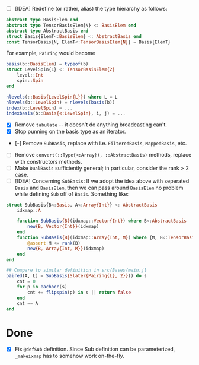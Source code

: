 * [ ] [IDEA] Redefine (or rather, alias) the type hierarchy as follows:
```julia
abstract type BasisElem end
abstract type TensorBasisElem{N} <: BasisElem end
abstract type AbstractBasis end
struct Basis{ElemT<:BasisElem} <: AbstractBasis end
const TensorBasis{N, ElemT<:TensorBasisElem{N}} = Basis{ElemT}
```
For example, `Pairing` would become
```julia
basis(b::BasisElem) = typeof(b)
struct LevelSpin{L} <: TensorBasisElem{2}
    level::Int
    spin::Spin
end

nlevels(::Basis{LevelSpin{L}}) where L = L
nlevels(b::LevelSpin) = nlevels(basis(b))
index(b::LevelSpin) = ...
indexbasis(b::Basis{<:LevelSpin}, i, j) = ...
```
* [x] Remove `tabulate` -- it doesn't do anything broadcasting can't.
* [x] Stop punning on the basis type as an iterator.
* [-] Remove `SubBasis`, replace with i.e. `FilteredBasis`, `MappedBasis`, etc.
* [ ] Remove `convert(::Type{<:Array}), ::AbstractBasis)` methods, replace with constructors
  methods.
* [ ] Make `DualBasis` sufficiently general; in particular, consider the rank > 2 case.
* [ ] [IDEA] Concerning `SubBasis`: If we adopt the idea above with seperated `Basis` and
  `BasisElem`, then we can pass around `BasisElem` no problem while defining `Sub` off of
  `Basis`. Something like:
```julia
struct SubBasis{B<:Basis, A<:Array{Int}} <: AbstractBasis
    idxmap::A

    function SubBasis{B}(idxmap::Vector{Int}) where B<:AbstractBasis
        new{B, Vector{Int}}(idxmap)
    end
    function SubBasis{B}(idxmap::Array{Int, M}) where {M, B<:TensorBasis}
        @assert M <= rank(B)
        new{B, Array{Int, M}}(idxmap)
    end
end

## Compare to similar definition in src/Bases/main.jl
paired(A, L) = SubBasis{Slater{Pairing{L}, 2}}() do s
    cnt = 0
    for p in eachocc(s)
        cnt += flipspin(p) in s || return false
    end
    cnt == A
end
```

# Done
* [x] Fix `@defSub` definition. Since Sub definition can be parameterized, `_makeixmap` has to
  somehow work on-the-fly.
